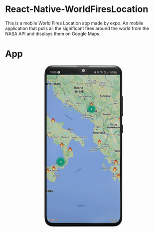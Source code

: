 # React-Native-WorldFiresLocation
This is a mobile World Fires Location app made by expo. An mobile application that pulls all the significant fires around the world from the NASA API and displays them on Google Maps.
# App
<P align="center"><img src="https://github.com/KadirShn/React-Native-WorldFiresLocation/blob/main/WorldFiresLocApp/assets/fireloc.gif" width="50%" height="50%"  /></p>

